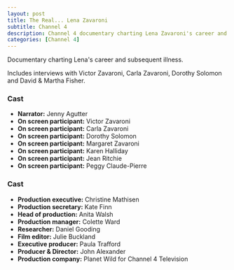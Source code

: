 ```yaml
---
layout: post
title: The Real... Lena Zavaroni
subtitle: Channel 4
description: Channel 4 documentary charting Lena Zavaroni's career and subsequent illness. Click the link for more details.
categories: [Channel 4]
---
```


Documentary charting Lena's career and subsequent illness.

Includes interviews with Victor Zavaroni, Carla Zavaroni, Dorothy Solomon and David &amp; Martha Fisher.

###  Cast
* **Narrator:** Jenny Agutter
* **On screen participant:** Victor Zavaroni
* **On screen participant:** Carla Zavaroni
* **On screen participant:** Dorothy Solomon
* **On screen participant:** Margaret Zavaroni
* **On screen participant:** Karen Halliday
* **On screen participant:** Jean Ritchie
* **On screen participant:** Peggy Claude-Pierre

### Cast
* **Production executive:** Christine Mathisen
* **Production secretary:** Kate Finn
* **Head of production:** Anita Walsh
* **Production manager:** Colette Ward
* **Researcher:** Daniel Gooding
* **Film editor:** Julie Buckland
* **Executive producer:** Paula Trafford
* **Producer &amp; Director:** John Alexander
* **Production company:** Planet Wild for Channel 4 Television

